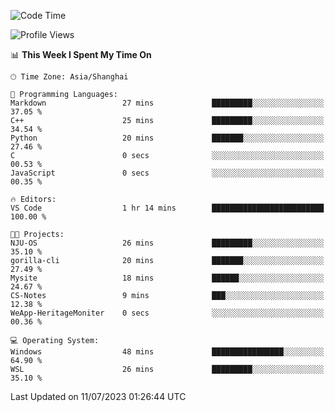 <!--START_SECTION:waka-->
![Code Time](http://img.shields.io/badge/Code%20Time-1%2C037%20hrs%2017%20mins-blue)

![Profile Views](http://img.shields.io/badge/Profile%20Views-0-blue)

📊 **This Week I Spent My Time On** 

```text
🕑︎ Time Zone: Asia/Shanghai

💬 Programming Languages: 
Markdown                 27 mins             █████████░░░░░░░░░░░░░░░░   37.05 % 
C++                      25 mins             █████████░░░░░░░░░░░░░░░░   34.54 % 
Python                   20 mins             ███████░░░░░░░░░░░░░░░░░░   27.46 % 
C                        0 secs              ░░░░░░░░░░░░░░░░░░░░░░░░░   00.53 % 
JavaScript               0 secs              ░░░░░░░░░░░░░░░░░░░░░░░░░   00.35 % 

🔥 Editors: 
VS Code                  1 hr 14 mins        █████████████████████████   100.00 % 

🐱‍💻 Projects: 
NJU-OS                   26 mins             █████████░░░░░░░░░░░░░░░░   35.10 % 
gorilla-cli              20 mins             ███████░░░░░░░░░░░░░░░░░░   27.49 % 
Mysite                   18 mins             ██████░░░░░░░░░░░░░░░░░░░   24.67 % 
CS-Notes                 9 mins              ███░░░░░░░░░░░░░░░░░░░░░░   12.38 % 
WeApp-HeritageMoniter    0 secs              ░░░░░░░░░░░░░░░░░░░░░░░░░   00.36 % 

💻 Operating System: 
Windows                  48 mins             ████████████████░░░░░░░░░   64.90 % 
WSL                      26 mins             █████████░░░░░░░░░░░░░░░░   35.10 % 
```


 Last Updated on 11/07/2023 01:26:44 UTC
<!--END_SECTION:waka-->